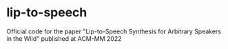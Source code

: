 # lip-to-speech
Official code for the paper "Lip-to-Speech Synthesis for Arbitrary Speakers in the Wild" published at ACM-MM 2022

